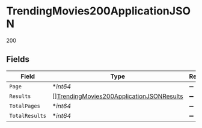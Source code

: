 # TrendingMovies200ApplicationJSON

200


## Fields

| Field                                                                                                           | Type                                                                                                            | Required                                                                                                        | Description                                                                                                     | Example                                                                                                         |
| --------------------------------------------------------------------------------------------------------------- | --------------------------------------------------------------------------------------------------------------- | --------------------------------------------------------------------------------------------------------------- | --------------------------------------------------------------------------------------------------------------- | --------------------------------------------------------------------------------------------------------------- |
| `Page`                                                                                                          | **int64*                                                                                                        | :heavy_minus_sign:                                                                                              | N/A                                                                                                             | 1                                                                                                               |
| `Results`                                                                                                       | [][TrendingMovies200ApplicationJSONResults](../../models/operations/trendingmovies200applicationjsonresults.md) | :heavy_minus_sign:                                                                                              | N/A                                                                                                             |                                                                                                                 |
| `TotalPages`                                                                                                    | **int64*                                                                                                        | :heavy_minus_sign:                                                                                              | N/A                                                                                                             | 1000                                                                                                            |
| `TotalResults`                                                                                                  | **int64*                                                                                                        | :heavy_minus_sign:                                                                                              | N/A                                                                                                             | 20000                                                                                                           |